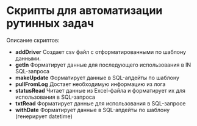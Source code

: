 # Скрипты для автоматизации рутинных задач
Описание скриптов:
*   **addDriver**  Создает csv файл с отформатированными по шаблону данными.
*   **getIn**  Форматирует данные для последующего использования в IN SQL-запроса
*   **makeUpdate**  Форматирует данные в SQL-апдейты по шаблону 
*   **pullFromLog**  Достает необходимую информацию из лога
*   **statusRead**  Читает данные из Excel-файла и форматирует их для использования в SQL-запроса
*   **txtRead**  Форматирует данные для использования в SQL-запросе
*   **withDate**  Форматирует данные в SQL-апдейты по шаблону (генерирует datetime)